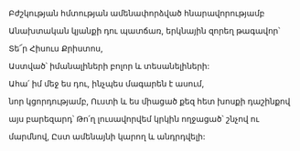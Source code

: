 Բժշկության հմտության ամենափորձված հնարավորությամբ

Անախտական կյանքի դու պատճառ, երկնային զորեղ թագավոր՝

Տե՜ր Հիսուս Քրիստոս,

Աստված՝ իմանալիների բոլոր և տեսանելիների:

Ահա՛ իմ մեջ ես դու, ինչպես մագարեն է ասում,

նոր կցորդությամբ, Ուստի և ես միացած քեզ հետ խոսքի դաշինքով

այս բարեզարդ՝ Թո՛ղ լուսավորվեմ կրկին ողջացած՝ շնչով ու

մարմնով, Ըստ ամենայնի կարող և անդրդվելի: